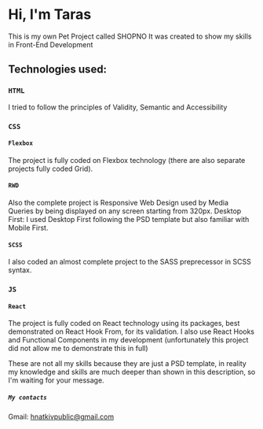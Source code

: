 # Hi, I'm Taras

This is my own Pet Project called SHOPNO
It was created to show my skills in Front-End Development

## Technologies used:

### `HTML`

I tried to follow the principles of Validity, Semantic and Accessibility

### `CSS`

#### `Flexbox` 
The project is fully coded on Flexbox technology (there are also separate projects fully coded Grid).

#### `RWD` 
Also the complete project is Responsive Web Design used by Media Queries by being displayed on any screen starting from 320px.
Desktop First: I used Desktop First following the PSD template but also familiar with Mobile First.

#### `SCSS` 
I also coded an almost complete project to the SASS preprecessor in SCSS syntax.

### `JS`

#### `React` 
The project is fully coded on React technology using its packages, best demonstrated on React Hook From, for its validation.
I also use React Hooks and Functional Components in my development (unfortunately this project did not allow me to demonstrate this in full)

These are not all my skills because they are just a PSD template, in reality my knowledge and skills are much deeper than shown in this description, so I'm waiting for your message.


##### `My contacts`
Gmail: hnatkivpublic@gmail.com
